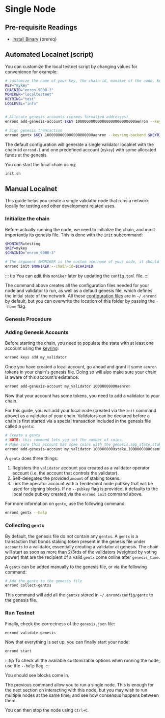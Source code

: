 <!--
order: 1
-->

# Single Node

## Pre-requisite Readings

- [Install Binary](./../../quickstart/installation)  {prereq}

## Automated Localnet (script)

You can customize the local testnet script by changing values for convenience for example:

```bash
# customize the name of your key, the chain-id, moniker of the node, keyring backend, and log level
KEY="mykey"
CHAINID="enron_9000-3"
MONIKER="localtestnet"
KEYRING="test"
LOGLEVEL="info"


# Allocate genesis accounts (cosmos formatted addresses)
enrond add-genesis-account $KEY 100000000000000000000000000aenron --keyring-backend $KEYRING

# Sign genesis transaction
enrond gentx $KEY 1000000000000000000000aenron --keyring-backend $KEYRING --chain-id $CHAINID
```

The default configuration will generate a single validator localnet with the chain-id
`enrond-1` and one predefined account (`mykey`) with some allocated funds at the genesis.

You can start the local chain using:

```bash
init.sh
```

## Manual Localnet

This guide helps you create a single validator node that runs a network locally for testing and other development related uses.

### Initialize the chain

Before actually running the node, we need to initialize the chain, and most importantly its genesis file. This is done with the `init` subcommand:

```bash
$MONIKER=testing
$KEY=mykey
$CHAINID="enron_9000-3"

# The argument $MONIKER is the custom username of your node, it should be human-readable.
enrond init $MONIKER --chain-id=$CHAINID
```

::: tip
You can [edit](./../../quickstart/binary.md#configuring-the-node) this `moniker` later by updating the `config.toml` file.
:::

The command above creates all the configuration files needed for your node and validator to run, as well as a default genesis file, which defines the initial state of the network. All these [configuration files](./../../quickstart/binary.md#configuring-the-node) are in `~/.enrond` by default, but you can overwrite the location of this folder by passing the `--home` flag.

### Genesis Procedure

### Adding Genesis Accounts

Before starting the chain, you need to populate the state with at least one account using the [keyring](./../keys-wallets/keyring.md#add-keys):

```bash
enrond keys add my_validator
```

Once you have created a local account, go ahead and grant it some `aenron` tokens in your chain's genesis file. Doing so will also make sure your chain is aware of this account's existence:

```bash
enrond add-genesis-account my_validator 10000000000aenron
```

Now that your account has some tokens, you need to add a validator to your chain.

 For this guide, you will add your local node (created via the `init` command above) as a validator of your chain. Validators can be declared before a chain is first started via a special transaction included in the genesis file called a `gentx`:

```bash
# Create a gentx
# NOTE: this command lets you set the number of coins. 
# Make sure this account has some coins with the genesis.app_state.staking.params.bond_denom denom
enrond add-genesis-account my_validator 1000000000stake,10000000000aenron
```

A `gentx` does three things:

1. Registers the `validator` account you created as a validator operator account (i.e. the account that controls the validator).
2. Self-delegates the provided `amount` of staking tokens.
3. Link the operator account with a Tendermint node pubkey that will be used for signing blocks. If no `--pubkey` flag is provided, it defaults to the local node pubkey created via the `enrond init` command above.

For more information on `gentx`, use the following command:

```bash
enrond gentx --help
```

### Collecting `gentx`

By default, the genesis file do not contain any `gentxs`. A `gentx` is a transaction that bonds
staking token present in the genesis file under `accounts` to a validator, essentially creating a
validator at genesis. The chain will start as soon as more than 2/3rds of the validators (weighted
by voting power) that are the recipient of a valid `gentx` come online after `genesis_time`.

A `gentx` can be added manually to the genesis file, or via the following command:

```bash
# Add the gentx to the genesis file
enrond collect-gentxs
```

This command will add all the `gentxs` stored in `~/.enrond/config/gentx` to the genesis file.

### Run Testnet

Finally, check the correctness of the `genesis.json` file:

```bash
enrond validate-genesis
```

Now that everything is set up, you can finally start your node:

```bash
enrond start
```

:::tip
To check all the available customizable options when running the node, use the `--help` flag.
:::

You should see blocks come in.

The previous command allow you to run a single node. This is enough for the next section on interacting with this node, but you may wish to run multiple nodes at the same time, and see how consensus happens between them.

You can then stop the node using `Ctrl+C`.
